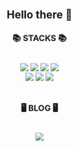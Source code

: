 <h2 align=center><b>Hello there 👋</b></h2>

<h3 align="center">📚 STACKS 📚</h3><br>

<div align="center">
  <img src="https://img.shields.io/badge/html5-E34F26?style=for-the-badge&logo=html5&logoColor=white"> 
  <img src="https://img.shields.io/badge/css-1572B6?style=for-the-badge&logo=css3&logoColor=white"> 
  <img src="https://img.shields.io/badge/javascript-F7DF1E?style=for-the-badge&logo=javascript&logoColor=black">
  <img src="https://img.shields.io/badge/react-61DAFB?style=for-the-badge&logo=react&logoColor=black"><br>
  <img src="https://img.shields.io/badge/git-F05032?style=for-the-badge&logo=git&logoColor=white">
  <img src="https://img.shields.io/badge/github-181717?style=for-the-badge&logo=github&logoColor=white">
  <img src="https://img.shields.io/badge/python-3776AB?style=for-the-badge&logo=python&logoColor=white">
</div>

<br>
<h3 align="center">🖥️ BLOG 🖥️</h3><br>
<div align="center">
  <a href = 'https://goldenrod-scallop-ad5.notion.site/study-center-ef92c048eb2c4dcb9409713c1c75ba7d?pvs=4' target = "_blank">
    <img src="https://img.shields.io/badge/notion-000000?style=for-the-badge&logo=notion&logoColor=white">
  </a>   
</div>


